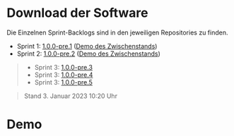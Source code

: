 # Download der Software

Die Einzelnen Sprint-Backlogs sind in den jeweiligen Repositories zu finden.

* Sprint 1: [1.0.0-pre.1](https://github.com/gz-bad-erzland-p2/NextJS-Office-Sharing/releases/tag/1.0.0-pre.1) ([Demo des Zwischenstands](https://next-js-office-sharing-d1cagefs2-derech1e.vercel.app/))
* Sprint 2: [1.0.0-pre.2](https://github.com/gz-bad-erzland-p2/NextJS-Office-Sharing/releases/tag/1.0.0-pre.2) ([Demo des Zwischenstands](https://next-js-office-sharing-7einwxfak-derech1e.vercel.app/))
> * Sprint 3: [1.0.0-pre.3](https://github.com/gz-bad-erzland-p2/NextJS-Office-Sharing/releases/tag/1.0.0-pre.3)
> * Sprint 3: [1.0.0-pre.4](https://github.com/gz-bad-erzland-p2/NextJS-Office-Sharing/releases/tag/1.0.0-pre.4)
> * Sprint 3: [1.0.0-pre.5](https://github.com/gz-bad-erzland-p2/NextJS-Office-Sharing/releases/tag/1.0.0-pre.5)


> Stand 3. Januar 2023 10:20 Uhr

# Demo

